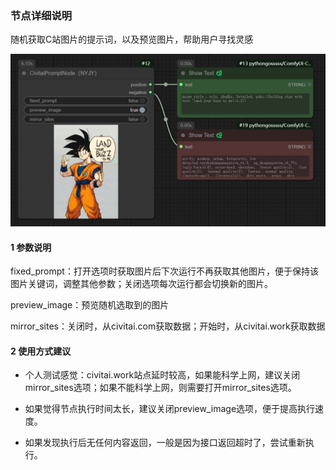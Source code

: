 ### 节点详细说明

随机获取C站图片的提示词，以及预览图片，帮助用户寻找灵感

![节点预览](images/civitaiprompt.jpg)

#### 1 参数说明

fixed_prompt：打开选项时获取图片后下次运行不再获取其他图片，便于保持该图片关键词，调整其他参数；关闭选项每次运行都会切换新的图片。

preview_image：预览随机选取到的图片

mirror_sites：关闭时，从civitai.com获取数据；开始时，从civitai.work获取数据

#### 2 使用方式建议

- 个人测试感觉：civitai.work站点延时较高，如果能科学上网，建议关闭mirror_sites选项；如果不能科学上网，则需要打开mirror_sites选项。

- 如果觉得节点执行时间太长，建议关闭preview_image选项，便于提高执行速度。

- 如果发现执行后无任何内容返回，一般是因为接口返回超时了，尝试重新执行。
